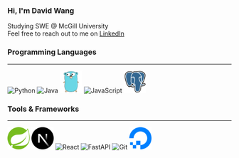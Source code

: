 
### Hi, I'm David Wang<br/>
Studying SWE @ McGill University<br/>
Feel free to reach out to me on [LinkedIn](https://www.linkedin.com/in/dajiwang7707/)

### **Programming Languages**
___
<p align="left">
  <img src="https://cdn.jsdelivr.net/gh/devicons/devicon/icons/python/python-original.svg" alt="Python" width="50" height="50"/>
  <img src="https://cdn.jsdelivr.net/gh/devicons/devicon/icons/java/java-original.svg" alt="Java" width="50" height="50"/>
  <img src="https://github.com/devicons/devicon/blob/master/icons/go/go-original.svg" alt="Go" width="50" height="50"/>
  <img src="https://cdn.jsdelivr.net/gh/devicons/devicon/icons/javascript/javascript-original.svg" alt="JavaScript" width="50" height="50"/>
  <img src="https://github.com/devicons/devicon/blob/master/icons/postgresql/postgresql-original.svg" alt="PostgreSQL" width="50" height="50"/>
</p>

  ### **Tools & Frameworks**
___
<p align="left">
  <img src="https://github.com/devicons/devicon/blob/master/icons/spring/spring-original.svg" alt="Spring" width="50" height="50"/>
    <img src="https://github.com/devicons/devicon/blob/master/icons/nextjs/nextjs-original.svg" alt="Next.js" width="50" height="50"/>
  <img src="https://cdn.jsdelivr.net/gh/devicons/devicon/icons/react/react-original.svg" alt="React" width="50" height="50"/>
  <img src="https://cdn.jsdelivr.net/gh/devicons/devicon/icons/fastapi/fastapi-original-wordmark.svg" alt="FastAPI" width="50" height="50"/>
  <img src="https://cdn.jsdelivr.net/gh/devicons/devicon/icons/git/git-original.svg" alt="Git" width="50" height="50"/>
  <img src="https://github.com/devicons/devicon/blob/master/icons/digitalocean/digitalocean-original.svg" alt="DigitalOcean" width="50" height="50"/>
</p>
 


